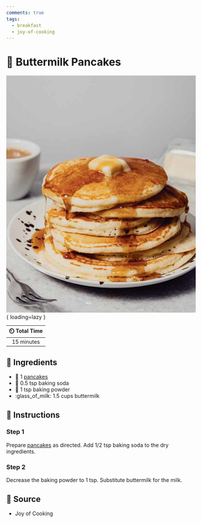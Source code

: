 ```yaml
---
comments: true
tags:
  - breakfast
  - joy-of-cooking
---
```

# :pancakes: Buttermilk Pancakes

![Buttermilk Pancakes][1]{ loading=lazy }

| :timer_clock: Total Time |
|:-----------------------: |
| 15 minutes |

## :salt: Ingredients

- :pancakes: 1 [pancakes][2]
- :cup_with_straw: 0.5 tsp baking soda
- :dash: 1 tsp baking powder
- :glass_of_milk: 1.5 cups buttermilk

## :pencil: Instructions

### Step 1

Prepare [pancakes][2] as directed. Add 1/2 tsp baking soda to the dry ingredients.

### Step 2

Decrease the baking powder to 1 tsp. Substitute buttermilk for the milk.

## :link: Source

- Joy of Cooking

[1]: <../assets/images/buttermilk-pancakes.jpg>
[2]: <./joy-of-cooking-pancakes.md>
